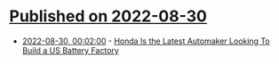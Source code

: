 # [Published on 2022-08-30](index.md)

* [2022-08-30, 00:02:00](https://hardware.slashdot.org/story/22/08/29/2136212/honda-is-the-latest-automaker-looking-to-build-a-us-battery-factory?utm_source=rss1.0mainlinkanon&utm_medium=feed) - [Honda Is the Latest Automaker Looking To Build a US Battery Factory](https://hardware.slashdot.org/story/22/08/29/2136212/honda-is-the-latest-automaker-looking-to-build-a-us-battery-factory?utm_source=rss1.0mainlinkanon&utm_medium=feed)
